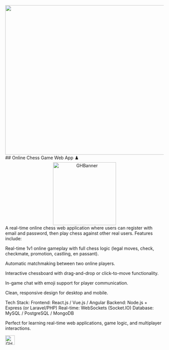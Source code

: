 <div align="center">
<img width="1200" height="475" alt="GHBanner" src="https://media.giphy.com/media/v1.Y2lkPTc5MGI3NjExdmptc3E1Y3NoN3h1bHE2bmpxNDM3a2lra242dWxldnBxOTBtamV1NSZlcD12MV9naWZzX3NlYXJjaCZjdD1n/ms3yqSf67KQjnXm6kN/giphy.gif" />
</div>
## Online Chess Game Web App ♟️
<div align="center">
<img width="200"  alt="GHBanner" src="https://media.giphy.com/media/v1.Y2lkPWVjZjA1ZTQ3MDluZDNhdHl5aXNnaWYyeGh1M2J0ODJ3NXE1OTFlMjJmYWZoOHJzdCZlcD12MV9naWZzX3JlbGF0ZWQmY3Q9Zw/Tg0uVuQpAN8qWbd3Yl/giphy.gif" />
</div>
A real-time online chess web application where users can register with email and password, then play chess against other real users. Features include:

Real-time 1v1 online gameplay with full chess logic (legal moves, check, checkmate, promotion, castling, en passant).

Automatic matchmaking between two online players.

Interactive chessboard with drag-and-drop or click-to-move functionality.

In-game chat with emoji support for player communication.

Clean, responsive design for desktop and mobile.

Tech Stack:
Frontend: React.js / Vue.js / Angular
Backend: Node.js + Express (or Laravel/PHP)
Real-time: WebSockets (Socket.IO)
Database: MySQL / PostgreSQL / MongoDB

Perfect for learning real-time web applications, game logic, and multiplayer interactions.


<img width="30"  alt="GHBanner" src="https://media.giphy.com/media/v1.Y2lkPWVjZjA1ZTQ3Y2g4ZmllbTZqOWUwYzN6YmN4ZmVicTgxZ281a215NmNlaWZhdG11biZlcD12MV9naWZzX3JlbGF0ZWQmY3Q9Zw/1WyJrpqEI74qs/giphy.gif" />
</div>
